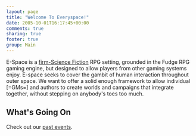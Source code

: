 ```yaml
---
layout: page
title: "Welcome To Everyspace!"
date: 2005-10-01T16:17:45+00:00
comments: true
sharing: true
footer: true
group: Main
---
```


E-Space is a [firm-Science Fiction](/main/grading-sci-fi) RPG setting, grounded in the Fudge RPG gaming engine, but designed to allow players from other gaming systems enjoy. E-space seeks to cover the gambit of human interaction throughout outer space. We want to offer a solid enough framework to allow individual [=GMs=] and authors to create worlds and campaigns that integrate together, without stepping on anybody's toes too much.

## What's Going On



Check out our [past events](/events/events).
